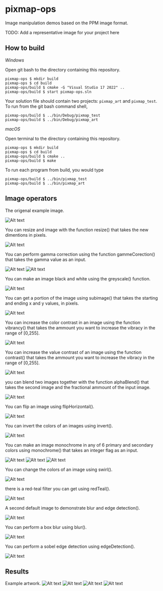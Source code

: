 # pixmap-ops

Image manipulation demos based on the PPM image format.

TODO: Add a representative image for your project here

## How to build

*Windows*

Open git bash to the directory containing this repository.

```
pixmap-ops $ mkdir build
pixmap-ops $ cd build
pixmap-ops/build $ cmake -G "Visual Studio 17 2022" ..
pixmap-ops/build $ start pixmap-ops.sln
```

Your solution file should contain two projects: `pixmap_art` and `pixmap_test`.
To run from the git bash command shell, 

```
pixmap-ops/build $ ../bin/Debug/pixmap_test
pixmap-ops/build $ ../bin/Debug/pixmap_art
```

*macOS*

Open terminal to the directory containing this repository.

```
pixmap-ops $ mkdir build
pixmap-ops $ cd build
pixmap-ops/build $ cmake ..
pixmap-ops/build $ make
```

To run each program from build, you would type

```
pixmap-ops/build $ ../bin/pixmap_test
pixmap-ops/build $ ../bin/pixmap_art
```

## Image operators
The origenal example image.

![Alt text](/images_/earth.png?raw=true)

You can resize and image with the function resize() that takes the new dimentions in pixels.

![Alt text](/images_/earth-200-300.png?raw=true)

You can perform gamma correction using the function gammeCorection() that takes the gamma value as an input.

![Alt text](/images_/earth-gamma-0.6.png?raw=true)
![Alt text](/images_/earth-gamma-2.2.png?raw=true)

You can make an image black and white using the greyscale() function.

![Alt text](/images_/earth-grayscale.png?raw=true)

You can get a portion of the image using subimage() that takes the starting and ending x and y values, in pixels.

![Alt text](/images_/earth-subimage.png?raw=true)

You can increase the color contrast in an image using the function vibrancy() that takes the ammount you want to increase the vibracy in the range of [0,255].

![Alt text](/images_/bright.png?raw=true)

You can increase the value contrast of an image using the function contrast() that takes the ammount you want to increase the vibracy in the range of [0,255].

![Alt text](/images_/buildcontrast-30.png?raw=true)

you can blend two images together with the function alphaBlend() that takes the second image and the fractional ammount of the input image.

![Alt text](/images_/earth-blend-0.5.png?raw=true)

You can flip an image using flipHorizontal().

![Alt text](/images_/earth-flip.png?raw=true)

You can invert the colors of an images using invert().

![Alt text](/images_/invert.png?raw=true)

You can make an image monochrome in any of 6 primary and secondary colors using monochrome() that takes an integer flag as an input. 

![Alt text](/images_/purple.png?raw=true)
![Alt text](/images_/yellow.png?raw=true)
![Alt text](/images_/green.png?raw=true)

You can change the colors of an image using swirl().

![Alt text](/images_/swirl.png?raw=true)

there is a red-teal filter you can get using redTeal().

![Alt text](/images_/filter-20.png?raw=true)

A second default image to demonstrate blur and edge detection().

![Alt text](/images_/bricks.png?raw=true)

You can perform a box blur using blur().

![Alt text](/images_/blur.png?raw=true)

You can perform a sobel edge detection using edgeDetection().

![Alt text](/images_/sobel-blur.png?raw=true)


## Results
Example artwork.
![Alt text](/images_/binary.png?raw=true)
![Alt text](/images_/bird.png?raw=true)
![Alt text](/images_/cat.png?raw=true)
![Alt text](/images_/sobel2.png?raw=true)

